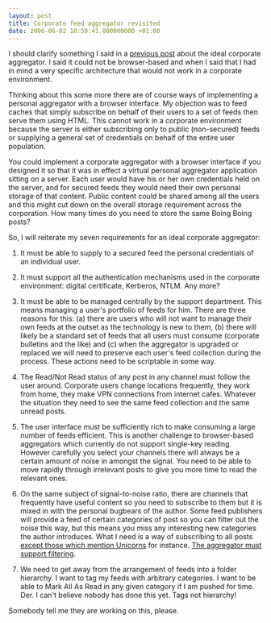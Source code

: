 ```yaml
---
layout: post
title: Corporate feed aggregator revisited
date: 2006-06-02 10:59:41.000000000 +01:00
---
```

I should clarify something I said in a <a target="_blank" href="http://dominicsayers.wordpress.com/2006/05/09/features-of-a-corporate-feed-aggregator/">previous post</a> about the ideal corporate aggregator. I said it could not be browser-based and when I said that I had in mind a very specific architecture that would not work in a corporate environment.

Thinking about this some more there are of course ways of implementing a personal aggregator with a browser interface. My objection was to feed caches that simply subscribe on behalf of their users to a set of feeds then serve them using HTML. This cannot work in a corporate environment because the server is either subscribing only to public (non-secured) feeds or supplying a general set of credentials on behalf of the entire user population.

You could implement a corporate aggregator with a browser interface if you designed it so that it was in effect a virtual personal aggregator application sitting on a server. Each user would have his or her own credentials held on the server, and for secured feeds they would need their own personal storage of that content. Public content could be shared among all the users and this might cut down on the overall storage requirement across the corporation. How many times do you need to store the same Boing Boing posts?

So, I will reiterate my seven requirements for an ideal corporate aggregator:

1. It must be able to supply to a secured feed the personal credentials of an individual user.

2. It must support all the authentication mechanisms used in the corporate environment: digital certificate, Kerberos, NTLM. Any more?

3. It must be able to be managed centrally by the support department. This means managing a user's portfolio of feeds for him. There are three reasons for this: (a) there are users who will not want to manage their own feeds at the outset as the technology is new to them, (b) there will likely be a standard set of feeds that all users must consume (corporate bulletins and the like) and (c) when the aggregator is upgraded or replaced we will need to preserve each user's feed collection during the process. These actions need to be scriptable in some way.

4. The Read/Not Read status of any post in any channel must follow the user around. Corporate users change locations frequently, they work from home, they make VPN connections from internet cafes. Whatever the situation they need to see the same feed collection and the same unread posts.

5. The user interface must be sufficiently rich to make consuming a large number of feeds efficient. This is another challenge to browser-based aggregators which currently do not support single-key reading. However carefully you select your channels there will always be a certain amount of noise in amongst the signal. You need to be able to move rapidly through irrelevant posts to give you more time to read the relevant ones.

6. On the same subject of signal-to-noise ratio, there are channels that frequently have useful content so you need to subscribe to them but it is mixed in with the personal bugbears of the author. Some feed publishers will provide a feed of certain categories of post so you can filter out the noise this way, but this means you miss any interesting new categories the author introduces. What I need is a way of subscribing to all posts <a target="_blank" href="http://www.google.com/search?ie=UTF-8&amp;oe=UTF-8&amp;q=unicorn&amp;domains=boingboing.net&amp;sitesearch=boingboing.net">except those which mention Unicorns</a> for instance. <a target="_blank" href="http://dominicsayers.wordpress.com/2006/05/17/blog-post-filtering/">The aggregator must support filtering</a>.

7. We need to get away from the arrangement of feeds into a folder hierarchy. I want to tag my feeds with arbitrary categories. I want to be able to Mark All As Read in any given category if I am pushed for time. Der. I can't believe nobody has done this yet. Tags not hierarchy!

Somebody tell me they are working on this, please.
